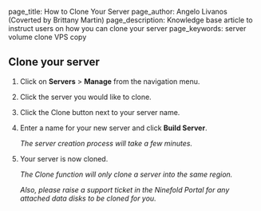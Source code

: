 page_title:       How to Clone Your Server
page_author:      Angelo Livanos (Coverted by Brittany Martin)
page_description: Knowledge base article to instruct users on how you can clone your server
page_keywords:    server volume clone VPS copy

## Clone your server

1. Click on __Servers__ > __Manage__ from the navigation menu.

2. Click the server you would like to clone.

3. Click the Clone button next to your server name.

4. Enter a name for your new server and click __Build Server__.

	_The server creation process will take a few minutes._
	
5. Your server is now cloned.
 
	_The Clone function will only clone a server into the same region._
	
	_Also, please raise a support ticket in the Ninefold Portal for any attached data disks to be cloned for you._
